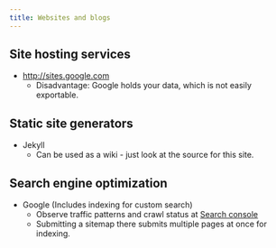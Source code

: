 ```yaml
---
title: Websites and blogs
---
```


## Site hosting services
- <http://sites.google.com>
  - Disadvantage: Google holds your data, which is not easily exportable.
  
## Static site generators
- Jekyll
  - Can be used as a wiki - just look at the source for this site.
  
## Search engine optimization
- Google (Includes indexing for custom search)
  - Observe traffic patterns and crawl status at [Search console](https://www.google.com/webmasters/tools)
  - Submitting a sitemap there submits multiple pages at once for indexing.